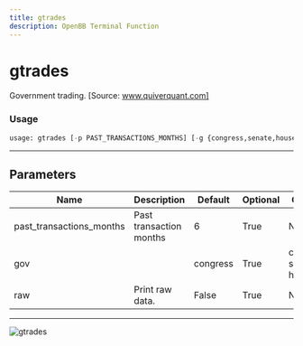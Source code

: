 ```yaml
---
title: gtrades
description: OpenBB Terminal Function
---
```


# gtrades

Government trading. [Source: www.quiverquant.com]

### Usage 
```python
usage: gtrades [-p PAST_TRANSACTIONS_MONTHS] [-g {congress,senate,house}] [--raw]
```

---
## Parameters

| Name | Description | Default | Optional | Choices |
| ---- | ----------- | ------- | -------- | ------- |
| past_transactions_months | Past transaction months | 6 | True | None |
| gov |  | congress | True | congress, senate, house |
| raw | Print raw data. | False | True | None |


---
![gtrades](https://user-images.githubusercontent.com/46355364/154263341-9f51e041-e2c6-408c-bf80-5ef3c7f045f0.png)

